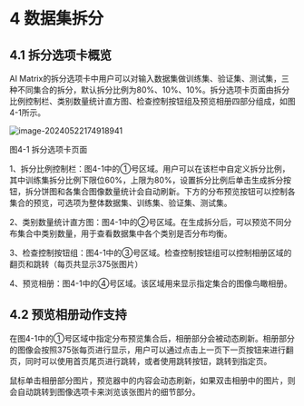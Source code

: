 # 4    数据集拆分

## 4.1   拆分选项卡概览

  AI Matrix的拆分选项卡中用户可以对输入数据集做训练集、验证集、测试集，三种不同集合的拆分，默认拆分比例为80%、10%、10%。拆分选项卡页面由拆分比例控制栏、类别数量统计直方图、检查控制按钮组及预览相册四部分组成，如图4-1所示。

![image-20240522174918941](http://photos.100ask.net/canaan-docs/image-20240522174918941.png)

图4-1 拆分选项卡页面

1、拆分比例控制栏：图4-1中的①号区域。用户可以在该栏中自定义拆分比例，其中训练集拆分比例下限位60%，上限为80%，设置拆分比例后单击生成拆分按钮，拆分饼图和各集合图像数量统计会自动刷新。下方的分布预览按钮可以控制各集合的预览，可选项为整体数据集、训练集、验证集、测试集。

2、类别数量统计直方图：图4-1中的②号区域。在生成拆分后，可以预览不同分布集合中类别数量，用于查看数据集中各个类别是否分布均衡。

3、检查控制按钮组：图4-1中的③号区域。检查控制按钮组可以控制相册区域的翻页和跳转（每页共显示375张图片）

4、预览相册：图4-1中的④号区域。该区域用来显示指定集合的图像鸟瞰相册。

## 4.2   预览相册动作支持

在图4-1中的①号区域中指定分布预览集合后，相册部分会被动态刷新。相册部分的图像会按照375张每页进行显示，用户可以通过点击上一页下一页按钮来进行翻页，同时可以使用首页尾页进行跳转，或者使用跳转按钮，跳转到指定页。

鼠标单击相册部分图片，预览器中的内容会动态刷新，如果双击相册中的图片，则会自动跳转到图像选项卡来浏览该张图片的细节部分。
